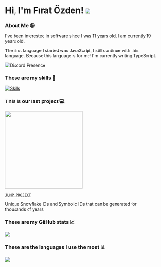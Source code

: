 # Hi, I'm Fırat Özden! <img src="https://komarev.com/ghpvc?username=fir4tozden&label=Profile%20Views"/>

### About Me 😀

I've been interested in software since I was 11 years old. I am currently 19 years old.

The first language I started was JavaScript, I still continue with this language. Because this language is for me! I'm currently writing TypeScript.

[![Discord Presence](https://lanyard.cnrad.dev/api/586957794645901342)](https://discord.com/users/586957794645901342)

### These are my skills 🎯

[![Skills](https://skillicons.dev/icons?i=js,ts,nodejs,bun,npm,express,elysia,nextjs,react,tailwind,htmx,regex,prisma,mongodb,redis,rabbitmq,postman,aws,cloudflare,firebase,docker,github,githubactions,git,linux,ubuntu,raspberrypi,bash,md)](https://skillicons.dev)

### This is our last project 💻

<img src="https://i.ibb.co/GvJ1ZRF0/unknown.png" width="256px"/>

[`JUMP PROJECT`](https://npmjs.com/package/uuniq)

Unique Snowflake IDs and Symbolic IDs that can be generated for thousands of years.

### These are my GitHub stats 📈

<img src="https://github-readme-stats.vercel.app/api?username=fir4tozden&show_icons=false&theme=transparent"/>

### These are the languages I use the most 📊

<img src="https://github-readme-stats.vercel.app/api/top-langs?username=fir4tozden&show_icons=false&theme=transparent"/>
